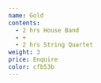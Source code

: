 ```yaml
---
name: Gold
contents:
  - 2 hrs House Band
  - +
  - 2 hrs String Quartet
weight: 3
price: Enquire
color: cfb53b
---
```






